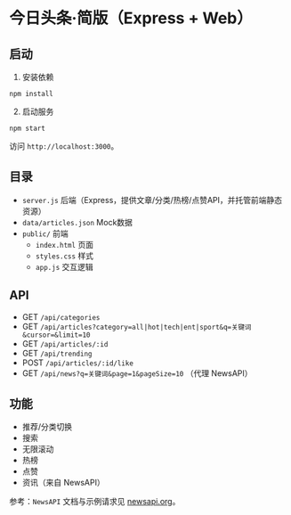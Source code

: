 # 今日头条·简版（Express + Web）

## 启动

1. 安装依赖
```
npm install
```
2. 启动服务
```
npm start
```
访问 `http://localhost:3000`。

## 目录
- `server.js` 后端（Express，提供文章/分类/热榜/点赞API，并托管前端静态资源）
- `data/articles.json` Mock数据
- `public/` 前端
  - `index.html` 页面
  - `styles.css` 样式
  - `app.js` 交互逻辑

## API
- GET `/api/categories`
- GET `/api/articles?category=all|hot|tech|ent|sport&q=关键词&cursor=&limit=10`
- GET `/api/articles/:id`
- GET `/api/trending`
- POST `/api/articles/:id/like`
 - GET `/api/news?q=关键词&page=1&pageSize=10` （代理 NewsAPI）

## 功能
- 推荐/分类切换
- 搜索
- 无限滚动
- 热榜
- 点赞
 - 资讯（来自 NewsAPI）

参考：`NewsAPI` 文档与示例请求见 [newsapi.org](https://newsapi.org/)。


